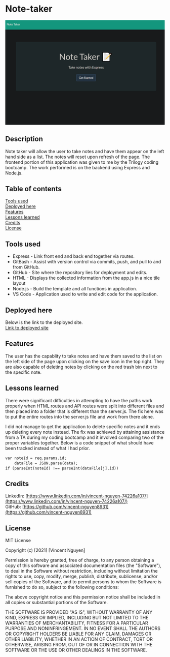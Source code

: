 # Note-taker

![image](Note-taker-image.png)

Description
------------

Note taker will allow the user to take notes and have them appear on the left hand side as a list. The notes will reset upon refresh of the page. The frontend portion of this application was given to me by the Trilogy coding bootcamp. The work performed is on the backend using Express and Node.js.

 Table of contents
---------------
[Tools used](#Tools-used)<br />
[Deployed here](#Deployed-here)<br />
[Features](#Features)<br />
[Lessons learned](#Lessons-learned)<br />
[Credits](#Credits)<br />
[License](#License)

Tools used
-------------------

* Express - Link front end and back end together via routes.
* GitBash - Assist with version control via commits, push, and pull to and from GitHub.
* GitHub - Site where the repository lies for deployment and edits.
* HTML - Displays the collected information from the app.js in a nice tile layout
* Node.js - Build the template and all functions in application. 
* VS Code - Application used to write and edit code for the application.

Deployed here
-------------

Below is the link to the deployed site. <br />
[Link to deployed site](https://note-task-list.herokuapp.com/)


Features
------------------

The user has the capablity to take notes and have them saved to the list on the left side of the page upon clicking on the save icon in the top right. They are also capable of deleting notes by clicking on the red trash bin next to the specific note.

Lessons learned
---------------
There were significant difficulties in attempting to have the paths work properly when HTML routes and API routes were split into different files and then placed into a folder that is different than the server.js. The fix here was to put the entire routes into the server.js file and work from there alone.

I did not manage to get the application to delete specific notes and it ends up deleting every note instead. The fix was achieved by attaining assistance from a TA during my coding bootcamp and it involved comparing two of the proper variables together. Below is a code snippet of what should have been tracked instead of what I had prior.
```
var noteId = req.params.id;
    dataFile = JSON.parse(data);
if (parseInt(noteId) !== parseInt(dataFile[j].id))
```

Credits
---------------
LinkedIn: [https://www.linkedin.com/in/vincent-nguyen-74226a107/](https://www.linkedin.com/in/vincent-nguyen-74226a107/) <br />
GitHub: [https://github.com/vincent-nguyen8931](https://github.com/vincent-nguyen8931)


License
----------
MIT License

Copyright (c) [2021] [Vincent Nguyen]

Permission is hereby granted, free of charge, to any person obtaining a copy
of this software and associated documentation files (the "Software"), to deal
in the Software without restriction, including without limitation the rights
to use, copy, modify, merge, publish, distribute, sublicense, and/or sell
copies of the Software, and to permit persons to whom the Software is
furnished to do so, subject to the following conditions:

The above copyright notice and this permission notice shall be included in all
copies or substantial portions of the Software.

THE SOFTWARE IS PROVIDED "AS IS", WITHOUT WARRANTY OF ANY KIND, EXPRESS OR
IMPLIED, INCLUDING BUT NOT LIMITED TO THE WARRANTIES OF MERCHANTABILITY,
FITNESS FOR A PARTICULAR PURPOSE AND NONINFRINGEMENT. IN NO EVENT SHALL THE
AUTHORS OR COPYRIGHT HOLDERS BE LIABLE FOR ANY CLAIM, DAMAGES OR OTHER
LIABILITY, WHETHER IN AN ACTION OF CONTRACT, TORT OR OTHERWISE, ARISING FROM,
OUT OF OR IN CONNECTION WITH THE SOFTWARE OR THE USE OR OTHER DEALINGS IN THE
SOFTWARE.
